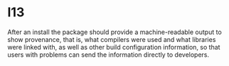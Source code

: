 # I13

After an install the package should provide a machine-readable output to show 
provenance, that is, what compilers were 
used and what libraries were linked with, as well as other build configuration 
information, so that users with problems can send the information directly to 
developers.
